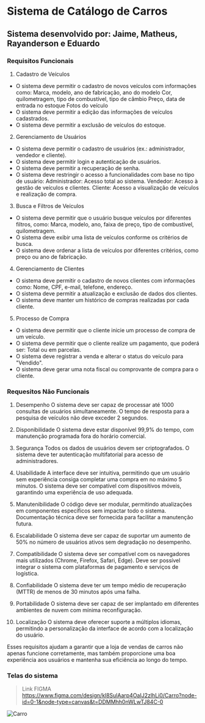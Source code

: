 # Sistema de Catálogo de Carros 

## Sistema desenvolvido por: Jaime, Matheus, Rayanderson e Eduardo

### Requisitos Funcionais

1. Cadastro de Veículos

* O sistema deve permitir o cadastro de novos veículos com informações como:
Marca, modelo, ano de fabricação, ano do modelo
Cor, quilometragem, tipo de combustível, tipo de câmbio
Preço, data de entrada no estoque
Fotos do veículo
* O sistema deve permitir a edição das informações de veículos cadastrados.
* O sistema deve permitir a exclusão de veículos do estoque.

2. Gerenciamento de Usuários

* O sistema deve permitir o cadastro de usuários (ex.: administrador, vendedor e cliente).
* O sistema deve permitir login e autenticação de usuários.
* O sistema deve permitir a recuperação de senha.
* O sistema deve restringir o acesso a funcionalidades com base no tipo de usuário:
Administrador: Acesso total ao sistema.
Vendedor: Acesso à gestão de veículos e clientes.
Cliente: Acesso a visualização de veículos e realização de compra.

3. Busca e Filtros de Veículos

* O sistema deve permitir que o usuário busque veículos por diferentes filtros, como:
Marca, modelo, ano, faixa de preço, tipo de combustível, quilometragem.
* O sistema deve exibir uma lista de veículos conforme os critérios de busca.
* O sistema deve ordenar a lista de veículos por diferentes critérios, como preço ou ano de fabricação.

4. Gerenciamento de Clientes
 
* O sistema deve permitir o cadastro de novos clientes com informações como:
Nome, CPF, e-mail, telefone, endereço.
* O sistema deve permitir a atualização e exclusão de dados dos clientes.
* O sistema deve manter um histórico de compras realizadas por cada cliente.
 
5. Processo de Compra
* O sistema deve permitir que o cliente inicie um processo de compra de um veículo.
* O sistema deve permitir que o cliente realize um pagamento, que poderá ser:
Total ou em parcelas.
* O sistema deve registrar a venda e alterar o status do veículo para "Vendido".
* O sistema deve gerar uma nota fiscal ou comprovante de compra para o cliente.

### Requesitos Não Funcionais

1. Desempenho
O sistema deve ser capaz de processar até 1000 consultas de usuários simultaneamente.
O tempo de resposta para a pesquisa de veículos não deve exceder 2 segundos.

2. Disponibilidade
O sistema deve estar disponível 99,9% do tempo, com manutenção programada fora do horário comercial.

3. Segurança
Todos os dados de usuários devem ser criptografados.
O sistema deve ter autenticação multifatorial para acesso de administradores.

4. Usabilidade
A interface deve ser intuitiva, permitindo que um usuário sem experiência consiga completar uma compra em no máximo 5 minutos.
O sistema deve ser compatível com dispositivos móveis, garantindo uma experiência de uso adequada.

5. Manutenibilidade
O código deve ser modular, permitindo atualizações em componentes específicos sem impactar todo o sistema.
Documentação técnica deve ser fornecida para facilitar a manutenção futura.

6. Escalabilidade
O sistema deve ser capaz de suportar um aumento de 50% no número de usuários ativos sem degradação no desempenho.

7. Compatibilidade
O sistema deve ser compatível com os navegadores mais utilizados (Chrome, Firefox, Safari, Edge).
Deve ser possível integrar o sistema com plataformas de pagamento e serviços de logística.

8. Confiabilidade
O sistema deve ter um tempo médio de recuperação (MTTR) de menos de 30 minutos após uma falha.

9. Portabilidade
O sistema deve ser capaz de ser implantado em diferentes ambientes de nuvem com mínima reconfiguração.

10. Localização
O sistema deve oferecer suporte a múltiplos idiomas, permitindo a personalização da interface de acordo com a localização do usuário.

Esses requisitos ajudam a garantir que a loja de vendas de carros não apenas funcione corretamente, mas também proporcione uma boa experiência aos usuários e mantenha sua eficiência ao longo do tempo.


### Telas do sistema

> Link FIGMA https://www.figma.com/design/kl8SulAarp4OaIJ2zlhLi0/Carro?node-id=0-1&node-type=canvas&t=DDMMhh0nWLwTJ84C-0

![Carro](https://github.com/user-attachments/assets/aaf23b47-74d5-4aa6-88e9-09d48775be9d)
